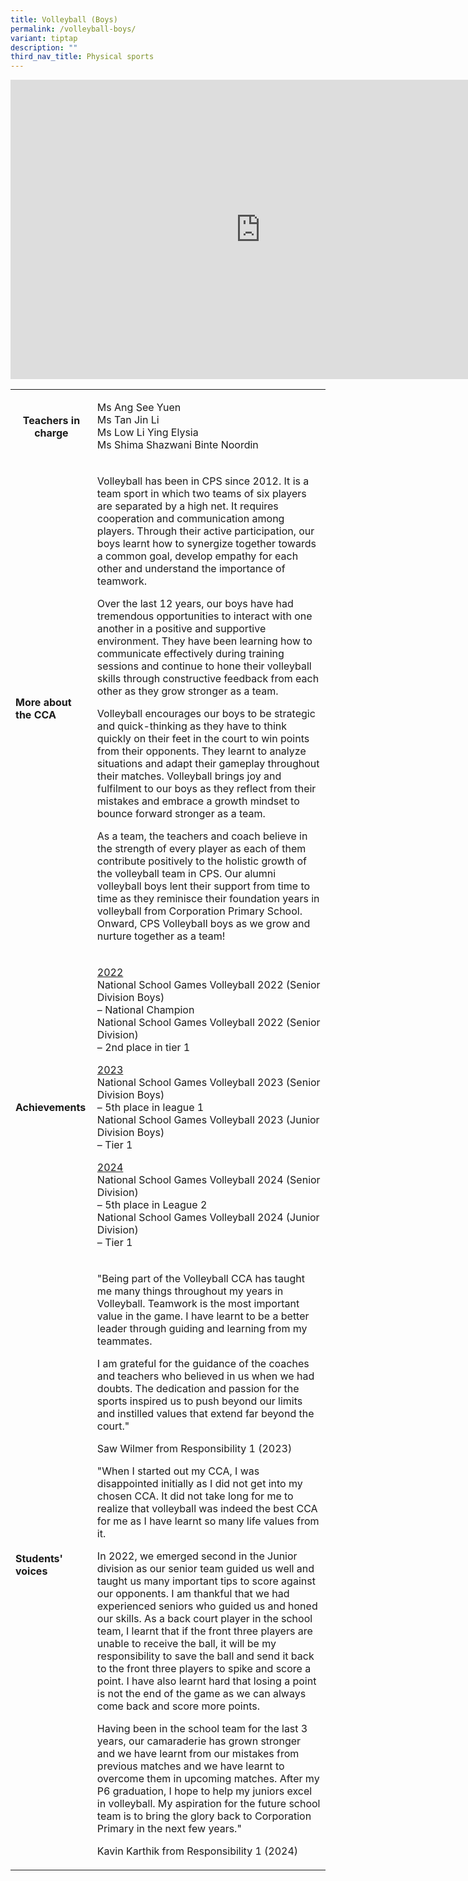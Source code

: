 ```yaml
---
title: Volleyball (Boys)
permalink: /volleyball-boys/
variant: tiptap
description: ""
third_nav_title: Physical sports
---
```

<div class="iframe-wrapper">
<iframe height="479" width="800" allowfullscreen="true" frameborder="0" src="https://docs.google.com/presentation/d/e/2PACX-1vTpSn3mHFMB5hhbG_2Ta0O1A5j5A3KG3XpzhlJ5TN0X-17DuR9-hApn-_zXi7ONuIrMQ1oOXVGMTWNp/embed?start=true&amp;loop=true&amp;delayms=3000"></iframe>
</div>
<p></p>
<table style="minWidth: 50px">
<colgroup>
<col>
<col>
</colgroup>
<tbody>
<tr>
<th rowspan="1" colspan="1">
<p><strong>Teachers in charge</strong>
</p>
<p></p>
</th>
<td rowspan="1" colspan="1">
<p>Ms Ang See Yuen
<br>Ms Tan Jin Li
<br>Ms Low Li Ying Elysia
<br>Ms Shima Shazwani Binte Noordin</p>
</td>
</tr>
<tr>
<td rowspan="1" colspan="1">
<p><strong>More about the CCA</strong>
</p>
</td>
<td rowspan="1" colspan="1">
<p>Volleyball has been in CPS since 2012. It is a team sport in which two
teams of six players are separated by a high net. It requires cooperation
and communication among players. Through their active participation, our
boys learnt how to synergize together towards a common goal, develop empathy
for each other and understand the importance of teamwork.</p>
<p></p>
<p>Over the last 12 years, our boys have had tremendous opportunities to
interact with one another in a positive and supportive environment. They
have been learning how to communicate effectively during training sessions
and continue to hone their volleyball skills through constructive feedback
from each other as they grow stronger as a team.</p>
<p></p>
<p>Volleyball encourages our boys to be strategic and quick-thinking as they
have to think quickly on their feet in the court to win points from their
opponents. They learnt to analyze situations and adapt their gameplay throughout
their matches. Volleyball brings joy and fulfilment to our boys as they
reflect from their mistakes and embrace a growth mindset to bounce forward
stronger as a team.</p>
<p></p>
<p>As a team, the teachers and coach believe in the strength of every player
as each of them contribute positively to the holistic growth of the volleyball
team in CPS. Our alumni volleyball boys lent their support from time to
time as they reminisce their foundation years in volleyball from Corporation
Primary School. Onward, CPS Volleyball boys as we grow and nurture together
as a team!</p>
</td>
</tr>
<tr>
<td rowspan="1" colspan="1">
<p><strong>Achievements</strong>
</p>
</td>
<td rowspan="1" colspan="1">
<p><u>2022</u>
<br>National School Games Volleyball 2022 (Senior Division Boys)
<br>– National Champion
<br>National School Games Volleyball 2022 (Senior Division)
<br>– 2nd place in tier 1</p>
<p></p>
<p><u>2023</u>
<br>National School Games Volleyball 2023 (Senior Division Boys)
<br>– 5th place in league 1
<br>National School Games Volleyball 2023 (Junior Division Boys)
<br>– Tier 1</p>
<p><u>2024</u>
<br>National School Games Volleyball 2024 (Senior Division)
<br>– 5th place in League 2
<br>National School Games Volleyball 2024 (Junior Division)
<br>– Tier 1</p>
</td>
</tr>
<tr>
<td rowspan="1" colspan="1">
<p><strong>Students' voices</strong>
</p>
</td>
<td rowspan="1" colspan="1">
<p>"Being part of the Volleyball CCA has taught me many things throughout
my years in Volleyball. Teamwork is the most important value in the game.
I have learnt to be a better leader through guiding and learning from my
teammates.</p>
<p>I am grateful for the guidance of the coaches and teachers who believed
in us when we had doubts. The dedication and passion for the sports inspired
us to push beyond our limits and instilled values that extend far beyond
the court."</p>
<p></p>
<p>Saw Wilmer from Responsibility 1 (2023)</p>
<p></p>
<p>"When I started out my CCA, I was disappointed initially as I did not
get into my chosen CCA. It did not take long for me to realize that volleyball
was indeed the best CCA for me as I have learnt so many life values from
it.</p>
<p></p>
<p>In 2022, we emerged second in the Junior division as our senior team guided
us well and taught us many important tips to score against our opponents.
I am thankful that we had experienced seniors who guided us and honed our
skills. As a back court player in the school team, I learnt that if the
front three players are unable to receive the ball, it will be my responsibility
to save the ball and send it back to the front three players to spike and
score a point. I have also learnt hard that losing a point is not the end
of the game as we can always come back and score more points.</p>
<p></p>
<p>Having been in the school team for the last 3 years, our camaraderie has
grown stronger and we have learnt from our mistakes from previous matches
and we have learnt to overcome them in upcoming matches. After my P6 graduation,
I hope to help my juniors excel in volleyball. My aspiration for the future
school team is to bring the glory back to Corporation Primary in the next
few years."</p>
<p></p>
<p>Kavin Karthik from Responsibility 1 (2024)</p>
<p></p>
</td>
</tr>
</tbody>
</table>
<p></p>